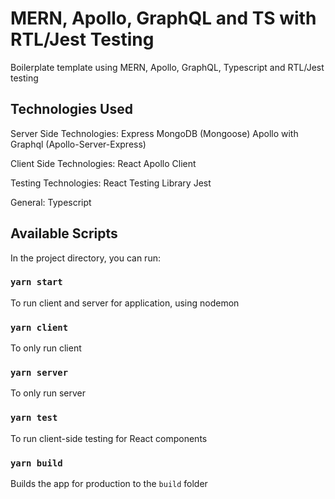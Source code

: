 # MERN, Apollo, GraphQL and TS with RTL/Jest Testing

Boilerplate template using MERN, Apollo, GraphQL, Typescript and RTL/Jest testing

## Technologies Used

Server Side Technologies:
Express
MongoDB (Mongoose)
Apollo with Graphql (Apollo-Server-Express)

Client Side Technologies:
React
Apollo Client

Testing Technologies:
React Testing Library
Jest

General:
Typescript

## Available Scripts

In the project directory, you can run:

### `yarn start`

To run client and server for application, using nodemon

### `yarn client`

To only run client 

### `yarn server`

To only run server

### `yarn test`

To run client-side testing for React components

### `yarn build`

Builds the app for production to the `build` folder


